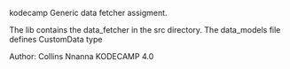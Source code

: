 kodecamp Generic data fetcher assigment.

The lib contains the data_fetcher in the src directory. The data_models file defines
CustomData type

Author: Collins Nnanna
KODECAMP 4.0 
